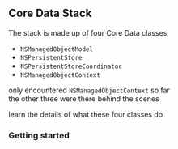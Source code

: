 ## Core Data Stack

The stack is made up of four Core Data classes
* `NSManagedObjectModel`* `NSPersistentStore` 
* `NSPersistentStoreCoordinator` 
* `NSManagedObjectContext`

only encountered `NSManagedObjectContext` so far  
the other three were there behind the scenes

learn the details of what these four classes do
### Getting started